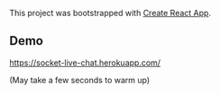 This project was bootstrapped with [Create React App](https://github.com/facebook/create-react-app).

## Demo

https://socket-live-chat.herokuapp.com/

(May take a few seconds to warm up)

